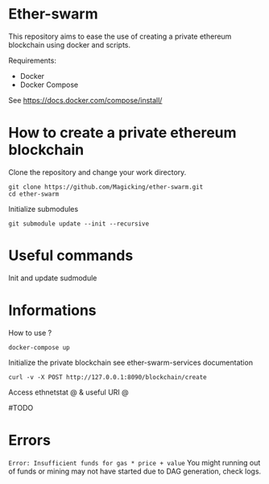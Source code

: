 Ether-swarm
===================

This repository aims to ease the use of creating a private ethereum blockchain using docker and scripts.

Requirements:

  * Docker
  * Docker Compose

See https://docs.docker.com/compose/install/

# How to create a private ethereum blockchain 

Clone the repository and change your work directory.
```
git clone https://github.com/Magicking/ether-swarm.git
cd ether-swarm
```
Initialize submodules
```
git submodule update --init --recursive
```

# Useful commands

Init and update sudmodule

# Informations

How to use ?

```
docker-compose up
```

Initialize the private blockchain see ether-swarm-services documentation
```
curl -v -X POST http://127.0.0.1:8090/blockchain/create
```

Access ethnetstat @ & useful URI @

#TODO

# Errors

```Error: Insufficient funds for gas * price + value```
You might running out of funds or mining may not have started due to DAG
generation, check logs.
